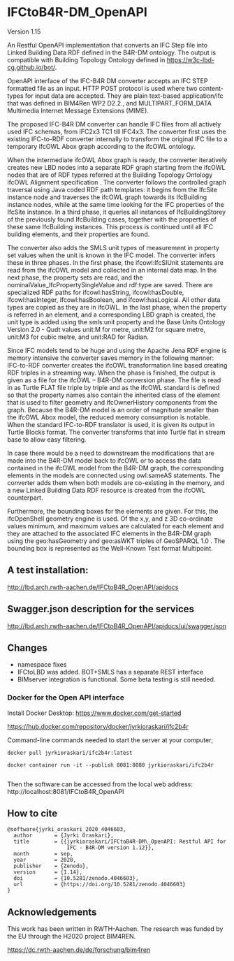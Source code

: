 # IFCtoB4R-DM_OpenAPI
Version 1.15

An Restful OpenAPI implementation that converts an IFC Step file into Linked Building Data RDF defined in the B4R-DM ontology.
The output is compatible with Building Topology Ontology defined in https://w3c-lbd-cg.github.io/bot/. 


OpenAPI interface of the IFC-B4R DM converter accepts an IFC STEP formatted file as an input.
HTTP POST protocol is used where two content-types for input data are accepted.
They are plain text-based application/ifc that was defined in BIM4Ren WP2 D2.2.,
and MULTIPART_FORM_DATA Multimedia Internet Message Extensions (MIME).

The proposed IFC-B4R DM converter can handle IFC files from all actively used IFC schemas,
from IFC2x3 TC1 till IFC4x3. The converter first uses the existing IFC-to-RDF converter
internally to transform the original IFC file to a temporary ifcOWL Abox graph
according to the ifcOWL ontology.

When the intermediate ifcOWL Abox graph is ready, the converter iteratively creates new LBD nodes
into a separate RDF graph starting from the ifcOWL nodes that are of RDF types referred at
the Building Topology Ontology ifcOWL Alignment specification . The converter follows
the controlled graph traversal using Java coded RDF path templates: it begins from
the IfcSite instance node and traverses the ifcOWL graph towards its IfcBuilding instance
nodes, while at the same time looking for the IFC properties of the IfcSite instance.
In a third phase, it queries all instances of IfcBuildingStorey of the previously
found IfcBuilding cases, together with the properties of these same IfcBuilding instances.
This process is continued until all IFC building elements, and their properties are found.

The converter also adds the SMLS unit types of measurement in property set values when
the unit is known in the IFC model. The converter infers these in three phases. In
the first phase, the ifcowl:IfcSIUnit statements are read from the ifcOWL model and
collected in an internal data map. In the next phase, the property sets are read, and
the nominalValue_IfcPropertySingleValue and rdf:type are saved. There are specialized
RDF paths for ifcowl:hasString, ifcowl:hasDouble, ifcowl:hasInteger, ifcowl:hasBoolean,
and ifcowl:hasLogical. All other data types are copied as they are in ifcOWL.
In the last phase, when the property is referred in an element, and a corresponding
LBD graph is created, the unit type is added using the smls:unit property and the Base
Units Ontology Version 2.0 - Qudt values unit:M for metre, unit:M2 for square metre,
unit:M3 for cubic metre, and unit:RAD for Radian.

Since IFC models tend to be huge and using the Apache Jena RDF engine is memory intensive
the converter saves memory in the following manner: IFC-to-RDF converter creates the
ifcOWL transformation line based creating RDF triples in a streaming way. When the phase
is finished, the output is given as a file for the ifcOWL – B4R-DM conversion phase.
The file is read in as Turtle FLAT file triple by triple and as the ifcOWL standard is defined
so that the property names also contain the inherited class of the element that is used to
filter geometry and IfcOwnerHistory components from the graph. Because the B4R-DM model
is an order of magnitude smaller than the ifcOWL Abox model, the reduced memory consumption
is notable. When the standard IFC-to-RDF translator is used, it is given its output in Turtle
Blocks format. The converter transforms that into Turtle flat in stream base to allow easy filtering.

In case there would be a need to downstream the modifications that are made into the B4R-DM model
back to ifcOWL or to access the data contained in the ifcOWL model from the B4R-DM graph, the
corresponding elements in the models are connected using owl:sameAS statements. The converter adds
them when both models are co-existing in the memory, and a new Linked Building Data RDF resource
is created from the ifcOWL counterpart.

Furthermore, the bounding boxes for the elements are given. For this, the ifcOpenShell geometry
engine is used. Of the x,y, and z 3D co-ordinate values minimum, and maximum values are calculated
for each element and they are attached to the associated IFC elements in the B4R-DM graph using
the geo:hasGeometry and geo:asWKT triples of GeoSPARQL 1.0 . The bounding box is represented as
the Well-Known Text format Multipoint.

## A test installation:
http://lbd.arch.rwth-aachen.de/IFCtoB4R_OpenAPI/apidocs


## Swagger.json description for the services

http://lbd.arch.rwth-aachen.de/IFCtoB4R_OpenAPI/apidocs/ui/swagger.json

## Changes
- namespace fixes
- IFCtoLBD was added. BOT+SMLS has a separate REST interface 
- BIMserver integration is functional. Some beta testing is still needed.

### Docker for the Open API interface

Install Docker Desktop:  https://www.docker.com/get-started

https://hub.docker.com/repository/docker/jyrkioraskari/ifc2b4r

Command-line commands needed to start the server at your computer;
```
docker pull jyrkioraskari/ifc2b4r:latest

docker container run -it --publish 8081:8080 jyrkioraskari/ifc2b4r


```
Then the software can be accessed from the local web address:
http://localhost:8081/IFCtoB4R_OpenAPI


## How to cite
```
@software{jyrki_oraskari_2020_4046603,
  author       = {Jyrki Oraskari},
  title        = {{jyrkioraskari/IFCtoB4R-DM\_OpenAPI: Restful API for 
                   IFC - B4R-DM version 1.12}},
  month        = sep,
  year         = 2020,
  publisher    = {Zenodo},
  version      = {1.14},
  doi          = {10.5281/zenodo.4046603},
  url          = {https://doi.org/10.5281/zenodo.4046603}
}
```

## Acknowledgements
This work has been written in RWTH-Aachen. The research was funded by the EU through 
the H2020 project BIM4REN.

https://dc.rwth-aachen.de/de/forschung/bim4ren

